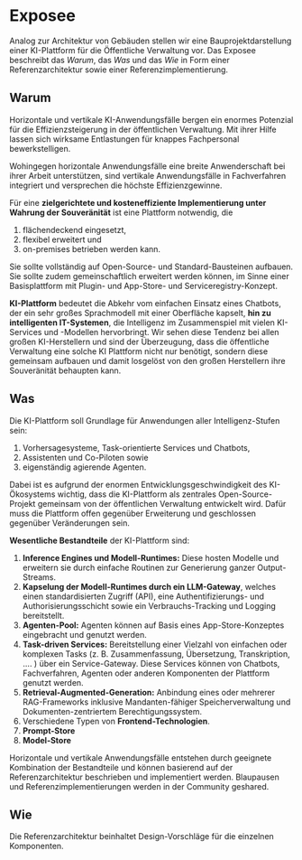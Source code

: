 # Exposee

Analog zur Architektur von Gebäuden stellen wir eine Bauprojektdarstellung einer KI-Plattform für die Öffentliche Verwaltung vor. Das Exposee beschreibt das *Warum*, das *Was* und das *Wie* in Form einer Referenzarchitektur sowie einer Referenzimplementierung.

## Warum

Horizontale und vertikale KI-Anwendungsfälle bergen ein enormes Potenzial für die Effizienzsteigerung in der öffentlichen Verwaltung. Mit ihrer Hilfe lassen sich wirksame Entlastungen für knappes Fachpersonal bewerkstelligen.

Wohingegen horizontale Anwendungsfälle eine breite Anwenderschaft bei ihrer Arbeit unterstützen, sind vertikale Anwendungsfälle in Fachverfahren integriert und versprechen die höchste Effizienzgewinne.

Für eine **zielgerichtete und kosteneffiziente Implementierung unter Wahrung der Souveränität** ist eine Plattform notwendig, die

1. flächendeckend eingesetzt,
2. flexibel erweitert und
3. on-premises betrieben werden kann.

Sie sollte vollständig auf Open-Source- und Standard-Bausteinen aufbauen. Sie sollte zudem gemeinschaftlich erweitert werden können, im Sinne einer Basisplattform mit Plugin- und App-Store- und Serviceregistry-Konzept.

**KI-Plattform** bedeutet die Abkehr vom einfachen Einsatz eines Chatbots, der ein sehr großes Sprachmodell mit einer Oberfläche kapselt, **hin zu intelligenten IT-Systemen**, die Intelligenz im Zusammenspiel mit vielen KI-Services und -Modellen hervorbringt. Wir sehen diese Tendenz bei allen großen KI-Herstellern und sind der Überzeugung, dass die öffentliche Verwaltung eine solche KI Plattform nicht nur benötigt, sondern diese gemeinsam aufbauen und damit losgelöst von den großen Herstellern ihre Souveränität behaupten kann.

## Was

Die KI-Plattform soll Grundlage für Anwendungen aller Intelligenz-Stufen sein:

1. Vorhersagesysteme, Task-orientierte Services und Chatbots,
2. Assistenten und Co-Piloten sowie
3. eigenständig agierende Agenten.

Dabei ist es aufgrund der enormen Entwicklungsgeschwindigkeit des KI-Ökosystems wichtig, dass die KI-Plattform als zentrales Open-Source-Projekt gemeinsam von der öffentlichen Verwaltung entwickelt wird. Dafür muss die Plattform offen gegenüber Erweiterung und geschlossen gegenüber Veränderungen sein.

**Wesentliche Bestandteile** der KI-Plattform sind:

1. **Inference Engines und Modell-Runtimes:** Diese hosten Modelle und erweitern sie durch einfache Routinen zur Generierung ganzer Output-Streams.
2. **Kapselung der Modell-Runtimes durch ein LLM-Gateway**, welches einen standardisierten Zugriff (API), eine Authentifizierungs- und Authorisierungsschicht sowie ein Verbrauchs-Tracking und Logging bereitstellt.
3. **Agenten-Pool:** Agenten können auf Basis eines App-Store-Konzeptes eingebracht und genutzt werden.
4. **Task-driven Services:** Bereitstellung einer Vielzahl von einfachen oder komplexen Tasks (z. B. Zusammenfassung, Übersetzung, Transkription, .... ) über ein Service-Gateway. Diese Services können von Chatbots, Fachverfahren, Agenten oder anderen Komponenten der Plattform genutzt werden.
5. **Retrieval-Augmented-Generation:** Anbindung eines oder mehrerer RAG-Frameworks inklusive Mandanten-fähiger Speicherverwaltung und Dokumenten-zentriertem Berechtigungssystem.
6. Verschiedene Typen von **Frontend-Technologien**.
7. **Prompt-Store**
8. **Model-Store**

Horizontale und vertikale Anwendungsfälle entstehen durch geeignete Kombination der Bestandteile und können basierend auf der Referenzarchitektur beschrieben und implementiert werden. Blaupausen und Referenzimplementierungen werden in der Community geshared.

## Wie

Die Referenzarchitektur beinhaltet Design-Vorschläge für die einzelnen Komponenten.
